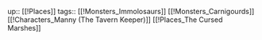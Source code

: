 up:: [[!Places]]
tags:: [[!Monsters_Immolosaurs]] [[!Monsters_Carnigourds]] [[!Characters_Manny (The Tavern Keeper)]] [[!Places_The Cursed Marshes]]